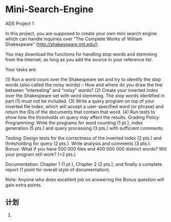 # Mini-Search-Engine

ADS Project 1

In this project, you are supposed to create your own mini search engine which can handle inquiries over “The Complete Works of William Shakespeare” (http://shakespeare.mit.edu/).

You may download the functions for handling stop words and stemming from the Internet, as long as you add the source in your reference list.

Your tasks are:

(1) Run a word count over the Shakespeare set and try to identify the stop words (also called the noisy words) – How and where do you draw the line between “interesting” and “noisy” words?
(2) Create your inverted index over the Shakespeare set with word stemming. The stop words identified in part (1) must not be included.
(3) Write a query program on top of your inverted file index, which will accept a user-specified word (or phrase) and return the IDs of the documents that contain that word.
(4) Run tests to show how the thresholds on query may affect the results.
Grading Policy:
Programming: Write the programs for word counting (1 pt.), index generation (5 pts.) and query processing (3 pts.) with sufficient comments.

Testing: Design tests for the correctness of the inverted index (2 pts.) and thresholding for query (2 pts.).  Write analysis and comments (3 pts.).  Bonus: What if you have 500 000 files and 400 000 000 distinct words?  Will your program still work? (+2 pts.)

Documentation: Chapter 1 (1 pt.), Chapter 2 (2 pts.), and finally a complete report (1 point for overall style of documentation).

Note: Anyone who does excellent job on answering the Bonus question will gain extra points.

## 计划

1. 